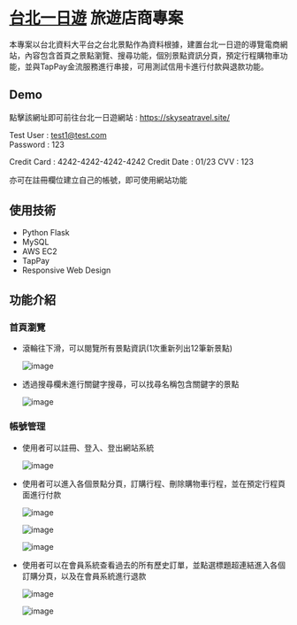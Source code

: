 # [台北一日遊](https://skyseatravel.site/) 旅遊店商專案

本專案以台北資料大平台之台北景點作為資料根據，建置台北一日遊的導覽電商網站，內容包含首頁之景點瀏覽、搜尋功能，個別景點資訊分頁，預定行程購物車功能，並與TapPay金流服務進行串接，可用測試信用卡進行付款與退款功能。

## Demo
點擊該網址即可前往台北一日遊網站 : https://skyseatravel.site/

Test User : test1@test.com</br>
Password : 123

Credit Card : 4242-4242-4242-4242
Credit Date : 01/23
CVV : 123

亦可在註冊欄位建立自己的帳號，即可使用網站功能

## 使用技術
* Python Flask
* MySQL
* AWS EC2
* TapPay
* Responsive Web Design

## 功能介紹

### 首頁瀏覽

* 滾輪往下滑，可以閱覽所有景點資訊(1次重新列出12筆新景點)

  ![image](https://user-images.githubusercontent.com/73434165/121943692-6ba0a780-cd84-11eb-8f04-32423d8a6c28.png)

* 透過搜尋欄未進行關鍵字搜尋，可以找尋名稱包含關鍵字的景點

  ![image](https://user-images.githubusercontent.com/73434165/121943749-79eec380-cd84-11eb-9e65-31da6de4e51f.png)

### 帳號管理

* 使用者可以註冊、登入、登出網站系統

  ![image](https://user-images.githubusercontent.com/73434165/121942693-5b3bfd00-cd83-11eb-864b-a6196c0b8372.png)

* 使用者可以進入各個景點分頁，訂購行程、刪除購物車行程，並在預定行程頁面進行付款

  ![image](https://user-images.githubusercontent.com/73434165/121942891-93434000-cd83-11eb-9651-d4cfcf452185.png)

  ![image](https://user-images.githubusercontent.com/73434165/121942988-b1a93b80-cd83-11eb-9fc3-636eeedf3be3.png)

  ![image](https://user-images.githubusercontent.com/73434165/121943134-d9989f00-cd83-11eb-9594-8c010f54e024.png)

* 使用者可以在會員系統查看過去的所有歷史訂單，並點選標題超連結進入各個訂購分頁，以及在會員系統進行退款

  ![image](https://user-images.githubusercontent.com/73434165/121943303-051b8980-cd84-11eb-8c63-a664e4179354.png)

  ![image](https://user-images.githubusercontent.com/73434165/121943236-f634d700-cd83-11eb-8e33-de3cfeed586d.png)



